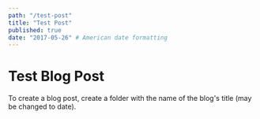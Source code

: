 ```yaml
--- 
path: "/test-post"
title: "Test Post" 
published: true
date: "2017-05-26" # American date formatting 
--- 
```


# Test Blog Post 

To create a blog post, create a folder with the name of the blog's title (may be changed to date). 
